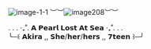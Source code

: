 ![image-1-1](https://github.com/OceansBlessing/OceansBlessing/assets/173688831/e43a61a7-7c5b-4166-abeb-1e67409aef9b)
︶︶![image208](https://github.com/OceansBlessing/OceansBlessing/assets/173688831/66788f54-d175-4df5-a7dd-8c6e1fc022d5)︶︶

  . . . ‧₊˚. 𝗔 𝗣𝗲𝗮𝗿𝗹 𝗟𝗼𝘀𝘁 𝗔𝘁 𝗦𝗲𝗮 ‧₊˚. . .   
╰─꒰ 𝗔𝗸𝗶𝗿𝗮 ,, 𝗦𝗵𝗲/𝗵𝗲𝗿/𝗵𝗲𝗿𝘀 ,, 𝟳𝘁𝗲𝗲𝗻 ꒱─╯